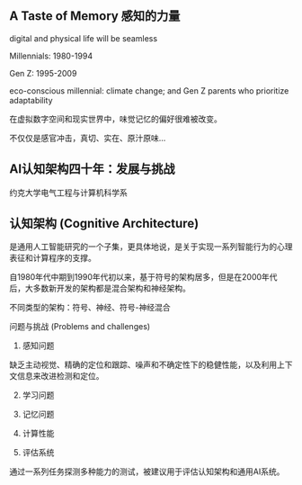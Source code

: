 ## A Taste of Memory 感知的力量

digital and physical life will be seamless

Millennials: 1980-1994

Gen Z: 1995-2009

eco-conscious millennial: climate change; and Gen Z parents who prioritize adaptability

在虚拟数字空间和现实世界中，味觉记忆的偏好很难被改变。

不仅仅是感官冲击，真切、实在、原汁原味...

## AI认知架构四十年：发展与挑战

约克大学电气工程与计算机科学系

## 认知架构 (Cognitive Architecture)

是通用人工智能研究的一个子集，更具体地说，是关于实现一系列智能行为的心理表征和计算程序的支撑。

自1980年代中期到1990年代初以来，基于符号的架构居多，但是在2000年代后，大多数新开发的架构都是混合架构和神经架构。

不同类型的架构：符号、神经、符号-神经混合

问题与挑战 (Problems and challenges)

1. 感知问题

缺乏主动视觉、精确的定位和跟踪、噪声和不确定性下的稳健性能，以及利用上下文信息来改进检测和定位。

2. 学习问题

3. 记忆问题

4. 计算性能

5. 评估系统

通过一系列任务探测多种能力的测试，被建议用于评估认知架构和通用AI系统。
